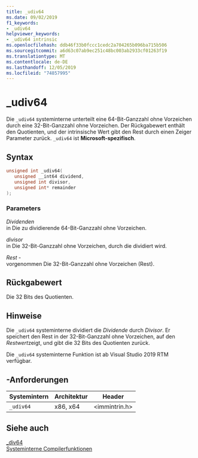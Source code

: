 ```yaml
---
title: _udiv64
ms.date: 09/02/2019
f1_keywords:
- _udiv64
helpviewer_keywords:
- _udiv64 intrinsic
ms.openlocfilehash: ddb46f33b0fccc1cedc2a704265b096ba715b506
ms.sourcegitcommit: a6d63c07ab9ec251c48bc003ab2933cf01263f19
ms.translationtype: MT
ms.contentlocale: de-DE
ms.lasthandoff: 12/05/2019
ms.locfileid: "74857995"
---
```

# <a name="_udiv64"></a>_udiv64

Die `_udiv64` systeminterne unterteilt eine 64-Bit-Ganzzahl ohne Vorzeichen durch eine 32-Bit-Ganzzahl ohne Vorzeichen. Der Rückgabewert enthält den Quotienten, und der intrinsische Wert gibt den Rest durch einen Zeiger Parameter zurück. `_udiv64` ist **Microsoft-spezifisch**.

## <a name="syntax"></a>Syntax

```C
unsigned int _udiv64(
   unsigned __int64 dividend,
   unsigned int divisor,
   unsigned int* remainder
);
```

### <a name="parameters"></a>Parameters

*Dividenden*\
in Die zu dividierende 64-Bit-Ganzzahl ohne Vorzeichen.

*divisor*\
in Die 32-Bit-Ganzzahl ohne Vorzeichen, durch die dividiert wird.

*Rest* -\
vorgenommen Die 32-Bit-Ganzzahl ohne Vorzeichen (Rest).

## <a name="return-value"></a>Rückgabewert

Die 32 Bits des Quotienten.

## <a name="remarks"></a>Hinweise

Die `_udiv64` systeminterne dividiert die *Dividende* durch *Divisor*. Er speichert den Rest in der 32-Bit-Ganzzahl ohne Vorzeichen, auf den *Restwert*zeigt, und gibt die 32 Bits des Quotienten zurück.

Die `_udiv64` systeminterne Funktion ist ab Visual Studio 2019 RTM verfügbar.

## <a name="requirements"></a>-Anforderungen

|Systemintern|Architektur|Header|
|---------------|------------------|------------|
|`_udiv64`|x86, x64|\<immintrin.h>|

## <a name="see-also"></a>Siehe auch

[_div64](div64.md) \
[Systeminterne Compilerfunktionen](compiler-intrinsics.md)

